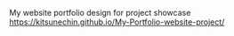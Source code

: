 My website portfolio design for project showcase https://kitsunechin.github.io/My-Portfolio-website-project/
